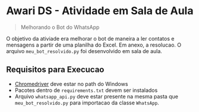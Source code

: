 # Awari DS - Atividade em Sala de Aula
> Melhorando o Bot do WhatsApp

O objetivo da ativiade era melhorar o bot de maneira a ler contatos e mensagens a partir de uma planilha do Excel. Em anexo, a resolucao. O arquivo `meu_bot_resolvido.py` foi desenvolvido em sala de aula.

## Requisitos para Execucao
- [Chromedriver](https://chromedriver.chromium.org/) deve estar no path do Windows
- Pacotes dentro de `requirements.txt` devem ser instalados
- Arquivo `whatsapp_api.py` deve estar presente na mesma pasta que `meu_bot_resolvido.py` para importacao da classe `WhatsApp`. 
